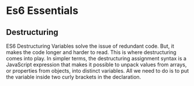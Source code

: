 # Es6 Essentials 

## Destructuring

ES6 Destructuring
Variables solve the issue of redundant code. But, it makes the code longer and harder to read. This is where destructuring comes into play. In simpler terms, the destructuring assignment syntax is a JavaScript expression that makes it possible to unpack values from arrays, or properties from objects, into distinct variables.
All we need to do is to put the variable inside two curly brackets in the declaration.